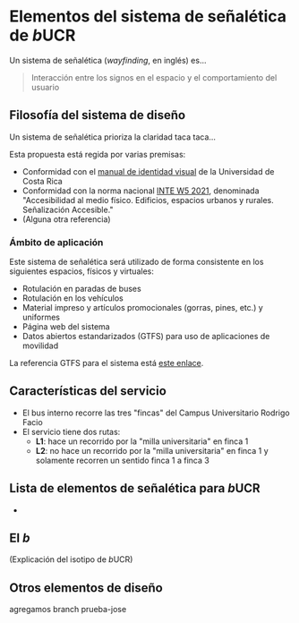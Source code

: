 # Elementos del sistema de señalética de *b*UCR

Un sistema de señalética (*wayfinding*, en inglés) es...

> Interacción entre los signos en el espacio y el comportamiento del usuario

## Filosofía del sistema de diseño

Un sistema de señalética prioriza la claridad taca taca...

Esta propuesta está regida por varias premisas:

- Conformidad con el [manual de identidad visual](./referencias/identidad_visual_ucr_3.1.pdf) de la Universidad de Costa Rica
- Conformidad con la norma nacional [INTE W5 2021](./referencias/norma_INTE_W5_2021.pdf), denominada "Accesibilidad al medio físico. Edificios, espacios urbanos y rurales. Señalización Accesible."
- (Alguna otra referencia)

### Ámbito de aplicación

Este sistema de señalética será utilizado de forma consistente en los siguientes espacios, físicos y virtuales:

- Rotulación en paradas de buses
- Rotulación en los vehículos
- Material impreso y artículos promocionales (gorras, pines, etc.) y uniformes
- Página web del sistema
- Datos abiertos estandarizados (GTFS) para uso de aplicaciones de movilidad

La referencia GTFS para el sistema está [este enlace](https://docs.google.com/spreadsheets/d/15WBqeay9u9hWd-gwjlxifsYTuaXfw5KspKKyxtZZsvw/edit?usp=sharing).

## Características del servicio

- El bus interno recorre las tres "fincas" del Campus Universitario Rodrigo Facio
- El servicio tiene dos rutas:
    - **L1**: hace un recorrido por la "milla universitaria" en finca 1
    - **L2**: no hace un recorrido por la "milla universitaria" en finca 1 y solamente recorren un sentido finca 1 a finca 3

## Lista de elementos de señalética para *b*UCR

- 

## El ***b***

(Explicación del isotipo de *b*UCR)

## Otros elementos de diseño

agregamos branch prueba-jose
